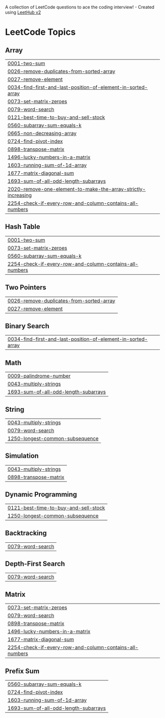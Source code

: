 A collection of LeetCode questions to ace the coding interview! - Created using [LeetHub v2](https://github.com/arunbhardwaj/LeetHub-2.0)
<!---LeetCode Topics Start-->
# LeetCode Topics
## Array
|  |
| ------- |
| [0001-two-sum](https://github.com/suggalalohith/leetcode/tree/master/0001-two-sum) |
| [0026-remove-duplicates-from-sorted-array](https://github.com/suggalalohith/leetcode/tree/master/0026-remove-duplicates-from-sorted-array) |
| [0027-remove-element](https://github.com/suggalalohith/leetcode/tree/master/0027-remove-element) |
| [0034-find-first-and-last-position-of-element-in-sorted-array](https://github.com/suggalalohith/leetcode/tree/master/0034-find-first-and-last-position-of-element-in-sorted-array) |
| [0073-set-matrix-zeroes](https://github.com/suggalalohith/leetcode/tree/master/0073-set-matrix-zeroes) |
| [0079-word-search](https://github.com/suggalalohith/leetcode/tree/master/0079-word-search) |
| [0121-best-time-to-buy-and-sell-stock](https://github.com/suggalalohith/leetcode/tree/master/0121-best-time-to-buy-and-sell-stock) |
| [0560-subarray-sum-equals-k](https://github.com/suggalalohith/leetcode/tree/master/0560-subarray-sum-equals-k) |
| [0665-non-decreasing-array](https://github.com/suggalalohith/leetcode/tree/master/0665-non-decreasing-array) |
| [0724-find-pivot-index](https://github.com/suggalalohith/leetcode/tree/master/0724-find-pivot-index) |
| [0898-transpose-matrix](https://github.com/suggalalohith/leetcode/tree/master/0898-transpose-matrix) |
| [1496-lucky-numbers-in-a-matrix](https://github.com/suggalalohith/leetcode/tree/master/1496-lucky-numbers-in-a-matrix) |
| [1603-running-sum-of-1d-array](https://github.com/suggalalohith/leetcode/tree/master/1603-running-sum-of-1d-array) |
| [1677-matrix-diagonal-sum](https://github.com/suggalalohith/leetcode/tree/master/1677-matrix-diagonal-sum) |
| [1693-sum-of-all-odd-length-subarrays](https://github.com/suggalalohith/leetcode/tree/master/1693-sum-of-all-odd-length-subarrays) |
| [2020-remove-one-element-to-make-the-array-strictly-increasing](https://github.com/suggalalohith/leetcode/tree/master/2020-remove-one-element-to-make-the-array-strictly-increasing) |
| [2254-check-if-every-row-and-column-contains-all-numbers](https://github.com/suggalalohith/leetcode/tree/master/2254-check-if-every-row-and-column-contains-all-numbers) |
## Hash Table
|  |
| ------- |
| [0001-two-sum](https://github.com/suggalalohith/leetcode/tree/master/0001-two-sum) |
| [0073-set-matrix-zeroes](https://github.com/suggalalohith/leetcode/tree/master/0073-set-matrix-zeroes) |
| [0560-subarray-sum-equals-k](https://github.com/suggalalohith/leetcode/tree/master/0560-subarray-sum-equals-k) |
| [2254-check-if-every-row-and-column-contains-all-numbers](https://github.com/suggalalohith/leetcode/tree/master/2254-check-if-every-row-and-column-contains-all-numbers) |
## Two Pointers
|  |
| ------- |
| [0026-remove-duplicates-from-sorted-array](https://github.com/suggalalohith/leetcode/tree/master/0026-remove-duplicates-from-sorted-array) |
| [0027-remove-element](https://github.com/suggalalohith/leetcode/tree/master/0027-remove-element) |
## Binary Search
|  |
| ------- |
| [0034-find-first-and-last-position-of-element-in-sorted-array](https://github.com/suggalalohith/leetcode/tree/master/0034-find-first-and-last-position-of-element-in-sorted-array) |
## Math
|  |
| ------- |
| [0009-palindrome-number](https://github.com/suggalalohith/leetcode/tree/master/0009-palindrome-number) |
| [0043-multiply-strings](https://github.com/suggalalohith/leetcode/tree/master/0043-multiply-strings) |
| [1693-sum-of-all-odd-length-subarrays](https://github.com/suggalalohith/leetcode/tree/master/1693-sum-of-all-odd-length-subarrays) |
## String
|  |
| ------- |
| [0043-multiply-strings](https://github.com/suggalalohith/leetcode/tree/master/0043-multiply-strings) |
| [0079-word-search](https://github.com/suggalalohith/leetcode/tree/master/0079-word-search) |
| [1250-longest-common-subsequence](https://github.com/suggalalohith/leetcode/tree/master/1250-longest-common-subsequence) |
## Simulation
|  |
| ------- |
| [0043-multiply-strings](https://github.com/suggalalohith/leetcode/tree/master/0043-multiply-strings) |
| [0898-transpose-matrix](https://github.com/suggalalohith/leetcode/tree/master/0898-transpose-matrix) |
## Dynamic Programming
|  |
| ------- |
| [0121-best-time-to-buy-and-sell-stock](https://github.com/suggalalohith/leetcode/tree/master/0121-best-time-to-buy-and-sell-stock) |
| [1250-longest-common-subsequence](https://github.com/suggalalohith/leetcode/tree/master/1250-longest-common-subsequence) |
## Backtracking
|  |
| ------- |
| [0079-word-search](https://github.com/suggalalohith/leetcode/tree/master/0079-word-search) |
## Depth-First Search
|  |
| ------- |
| [0079-word-search](https://github.com/suggalalohith/leetcode/tree/master/0079-word-search) |
## Matrix
|  |
| ------- |
| [0073-set-matrix-zeroes](https://github.com/suggalalohith/leetcode/tree/master/0073-set-matrix-zeroes) |
| [0079-word-search](https://github.com/suggalalohith/leetcode/tree/master/0079-word-search) |
| [0898-transpose-matrix](https://github.com/suggalalohith/leetcode/tree/master/0898-transpose-matrix) |
| [1496-lucky-numbers-in-a-matrix](https://github.com/suggalalohith/leetcode/tree/master/1496-lucky-numbers-in-a-matrix) |
| [1677-matrix-diagonal-sum](https://github.com/suggalalohith/leetcode/tree/master/1677-matrix-diagonal-sum) |
| [2254-check-if-every-row-and-column-contains-all-numbers](https://github.com/suggalalohith/leetcode/tree/master/2254-check-if-every-row-and-column-contains-all-numbers) |
## Prefix Sum
|  |
| ------- |
| [0560-subarray-sum-equals-k](https://github.com/suggalalohith/leetcode/tree/master/0560-subarray-sum-equals-k) |
| [0724-find-pivot-index](https://github.com/suggalalohith/leetcode/tree/master/0724-find-pivot-index) |
| [1603-running-sum-of-1d-array](https://github.com/suggalalohith/leetcode/tree/master/1603-running-sum-of-1d-array) |
| [1693-sum-of-all-odd-length-subarrays](https://github.com/suggalalohith/leetcode/tree/master/1693-sum-of-all-odd-length-subarrays) |
<!---LeetCode Topics End-->